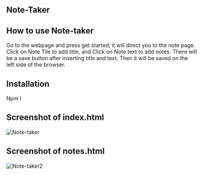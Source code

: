 ## Note-Taker

## How to use Note-taker
Go to the webpage and press get started, it will direct you to the note page.
Click on Note Tile to add title, and Click on Note text to add notes. 
There will be a save button after inserting title and text.
Then it will be saved on the left side of the browser.

## Installation
Npm I

## Screenshot of index.html
![Note-taker ](https://user-images.githubusercontent.com/98847835/173419511-bb77752a-a9b4-4aec-90cc-81a9aff5435c.png)

## Screenshot of notes.html

![Note-taker2](https://user-images.githubusercontent.com/98847835/173419530-39d0f783-5201-4d95-a179-fca6f655077e.png)

